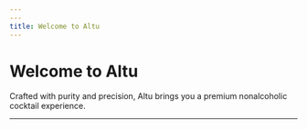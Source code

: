 ```yaml
---
---
title: Welcome to Altu
---
```


<h1>Welcome to Altu</h1>
<p>Crafted with purity and precision, Altu brings you a premium nonalcoholic cocktail experience.</p>

---


